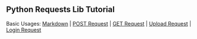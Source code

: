 ## Python Requests Lib Tutorial

Basic Usages: [Markdown](req_basic.md) | [POST Request](req_basic_post.py) | [GET Request](req_basic_get.py) | [Upload Request](req_basic_upload.py) | [Login Request](req_basic_login.py)
